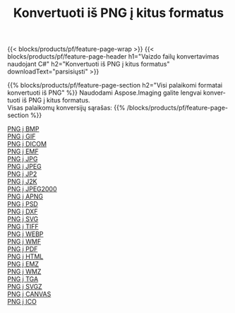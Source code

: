 ﻿---
title: Konvertuoti iš PNG į kitus formatus 
weight: 3920
url: /lt/java/conversion/from/png 
lang: lt
langdirlevel: 2
locales: zh-hans,ja,it,ru,de,es,fr,nl,id,lt,pl,pt,vi,tr,ko,zh-hant,ar,hi,th,sv,cs,uk,he
description: Naudodami Aspose.Imaging galite lengvai konvertuoti iš PNG į kitus formatus
---

{{< blocks/products/pf/feature-page-wrap >}}
{{< blocks/products/pf/feature-page-header h1="Vaizdo failų konvertavimas naudojant C#" h2="Konvertuoti iš PNG į kitus formatus" downloadText="parsisiųsti" >}}


{{% blocks/products/pf/feature-page-section  h2="Visi palaikomi formatai konvertuoti iš PNG" %}}
Naudodami Aspose.Imaging galite lengvai konvertuoti iš PNG į kitus formatus.
<br/>
Visas palaikomų konversijų sąrašas:
{{% /blocks/products/pf/feature-page-section %}}
<div class="container-fluid productfamilypage bg-gray">
    <div class="convertypes bg-gray agp-content section">
        <div class="container">
		<div class="row other-converters">
		    <div class='col-md-2 other-converter remove-lp remove-rp'><a href="/imaging/lt/java/conversion/png-to-bmp" >PNG į BMP</a></div><div class='col-md-2 other-converter remove-lp remove-rp'><a href="/imaging/lt/java/conversion/png-to-gif" >PNG į GIF</a></div><div class='col-md-2 other-converter remove-lp remove-rp'><a href="/imaging/lt/java/conversion/png-to-dicom" >PNG į DICOM</a></div><div class='col-md-2 other-converter remove-lp remove-rp'><a href="/imaging/lt/java/conversion/png-to-emf" >PNG į EMF</a></div><div class='col-md-2 other-converter remove-lp remove-rp'><a href="/imaging/lt/java/conversion/png-to-jpg" >PNG į JPG</a></div><div class='col-md-2 other-converter remove-lp remove-rp'><a href="/imaging/lt/java/conversion/png-to-jpeg" >PNG į JPEG</a></div><div class='col-md-2 other-converter remove-lp remove-rp'><a href="/imaging/lt/java/conversion/png-to-jp2" >PNG į JP2</a></div><div class='col-md-2 other-converter remove-lp remove-rp'><a href="/imaging/lt/java/conversion/png-to-j2k" >PNG į J2K</a></div><div class='col-md-2 other-converter remove-lp remove-rp'><a href="/imaging/lt/java/conversion/png-to-jpeg2000" >PNG į JPEG2000</a></div><div class='col-md-2 other-converter remove-lp remove-rp'><a href="/imaging/lt/java/conversion/png-to-apng" >PNG į APNG</a></div><div class='col-md-2 other-converter remove-lp remove-rp'><a href="/imaging/lt/java/conversion/png-to-psd" >PNG į PSD</a></div><div class='col-md-2 other-converter remove-lp remove-rp'><a href="/imaging/lt/java/conversion/png-to-dxf" >PNG į DXF</a></div><div class='col-md-2 other-converter remove-lp remove-rp'><a href="/imaging/lt/java/conversion/png-to-svg" >PNG į SVG</a></div><div class='col-md-2 other-converter remove-lp remove-rp'><a href="/imaging/lt/java/conversion/png-to-tiff" >PNG į TIFF</a></div><div class='col-md-2 other-converter remove-lp remove-rp'><a href="/imaging/lt/java/conversion/png-to-webp" >PNG į WEBP</a></div><div class='col-md-2 other-converter remove-lp remove-rp'><a href="/imaging/lt/java/conversion/png-to-wmf" >PNG į WMF</a></div><div class='col-md-2 other-converter remove-lp remove-rp'><a href="/imaging/lt/java/conversion/png-to-pdf" >PNG į PDF</a></div><div class='col-md-2 other-converter remove-lp remove-rp'><a href="/imaging/lt/java/conversion/png-to-html" >PNG į HTML</a></div><div class='col-md-2 other-converter remove-lp remove-rp'><a href="/imaging/lt/java/conversion/png-to-emz" >PNG į EMZ</a></div><div class='col-md-2 other-converter remove-lp remove-rp'><a href="/imaging/lt/java/conversion/png-to-wmz" >PNG į WMZ</a></div><div class='col-md-2 other-converter remove-lp remove-rp'><a href="/imaging/lt/java/conversion/png-to-tga" >PNG į TGA</a></div><div class='col-md-2 other-converter remove-lp remove-rp'><a href="/imaging/lt/java/conversion/png-to-svgz" >PNG į SVGZ</a></div><div class='col-md-2 other-converter remove-lp remove-rp'><a href="/imaging/lt/java/conversion/png-to-canvas" >PNG į CANVAS</a></div><div class='col-md-2 other-converter remove-lp remove-rp'><a href="/imaging/lt/java/conversion/png-to-ico" >PNG į ICO</a></div>
                </div>
        </div>
    </div>
</div>
<br/>


